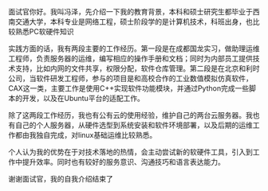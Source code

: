 面试官你好。我叫冯泽，先介绍一下我的教育背景，本科和硕士研究生都毕业于西南交通大学，本科专业是网络工程，硕士阶段学的是计算机技术，科班出身，也比较熟悉PC软硬件知识

实践方面的话，我有两段主要的工作经历。第一段是在成都国龙实习，做助理运维工程师，负责服务器的运维，编写相应的操作手册和文档；同时为内部员工提供技术支持，比如内网的文件共享，权限分配，软件仓库管理。第二段是在北京和利时公司，当软件研发工程师，参与的项目是和高校合作的工业数值模拟仿真软件，CAX这一类，主要工作是使用C++实现软件功能模块，并通过Python完成一些脚本的开发，以及在Ubuntu平台的适配工作。

除了这两段工作经历，我也有公有云的使用经验，维护自己的两台云服务器。我也有自己的个人服务器，从硬件选型到系统安装和软件环境部署，以及后期的运维工作都由我独自完成，对linux基础运维比较熟悉。

个人认为我的优势在于对技术落地的热情，会主动尝试新的软硬件工具，引入到工作中提升效率。同时也有较好的服务意识、沟通技巧和语言表达能力。

谢谢面试官，我的自我介绍结束了